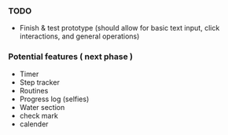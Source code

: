 ### TODO
- Finish & test prototype (should allow for basic text input, click interactions, and general operations)

### Potential features ( next phase )
- Timer
- Step tracker
- Routines
- Progress log (selfies)
- Water section
- check mark
- calender
